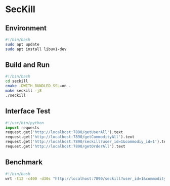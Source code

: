 # SecKill

## Environment
```bash
#!/bin/bash
sudo apt update
sudo apt install libuv1-dev
```

## Build and Run
```bash
#!/bin/bash
cd seckill
cmake -DWITH_BUNDLED_SSL=on .
make seckill -j8
./seckill
```

## Interface Test
```python
#!/usr/bin/python
import requests
request.get('http://localhost:7890/getUserAll').text
request.get('http://localhost:7890/getCommodityAll').text
request.get('http://localhost:7890/seckill?user_id=1&commodiy_id=1').text
request.get('http://localhost:7890/getOrderAll').text
```

## Benchmark 
```bash
#!/bin/bash
wrt -t12 -c400 -d30s "http://localhost:7890/seckill?user_id=1&commodity_id=1"
```
